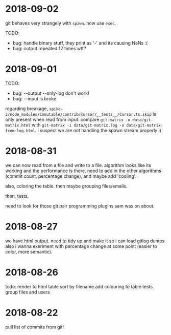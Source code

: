 # 2018-09-02

git behaves very strangely with `spawn`. now use `exec`. 

TODO:
* bug: handle binary stuff, they print as '-' and its causing NaNs :(
* bug: output repeated 12 times wtf?

# 2018-09-01

TODO:
* bug: --output --only-log don't work!
* bug: --input is broke


regarding breakage, `spike-2/node_modules/immutable/contrib/cursor/__tests__/Cursor.ts.skip` is only present when read from input. compare `git-matrix -o data/git-matrix.html` with `git-matrix -i data/git-matrix.log -o data/git-matrix-from-log.html`. i suspect we are not handling the spawn stream properly :(


# 2018-08-31

we can now read from a file and write to a file. algorithm looks like its working and the performance is there. need to add in the other algorithms (commit count, percentage change), and maybe add 'cooling'.

also, coloring the table. then maybe grouping files/emails.

then, tests.

need to look for those git pair programming plugins sam was on about.


# 2018-08-27

we have html output. need to tidy up and make it so i can load gitlog dumps.
also i wanna exeriment with percentage change at some point (easier to 
color, more semantic).


# 2018-08-26

todo:
render to html table
sort by filename
add colouring to table
tests
group files and users



# 2018-08-22

pull list of commits from git!